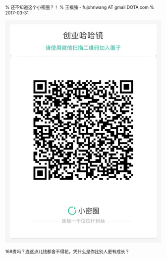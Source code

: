 % 还不知道这个小密圈？！
% 王福强 - fujohnwang AT gmail DOTA com
% 2017-03-31

![](images/xiaomiquan.jpg)

168贵吗？连这点儿钱都舍不得花，凭什么是你比别人更有成长？ 

